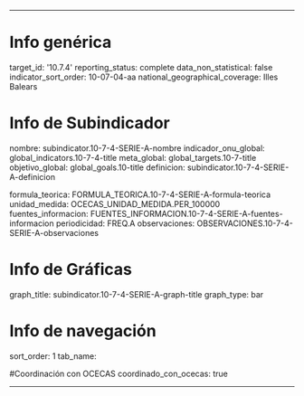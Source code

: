 ---

# Info genérica
target_id: '10.7.4'
reporting_status: complete
data_non_statistical: false
indicator_sort_order: 10-07-04-aa
national_geographical_coverage: Illes Balears

# Info de Subindicador
nombre: subindicator.10-7-4-SERIE-A-nombre
indicador_onu_global: global_indicators.10-7-4-title
meta_global: global_targets.10-7-title
objetivo_global: global_goals.10-title
definicion: subindicator.10-7-4-SERIE-A-definicion

formula_teorica: FORMULA_TEORICA.10-7-4-SERIE-A-formula-teorica
unidad_medida: OCECAS_UNIDAD_MEDIDA.PER_100000
fuentes_informacion: FUENTES_INFORMACION.10-7-4-SERIE-A-fuentes-informacion
periodicidad: FREQ.A
observaciones: OBSERVACIONES.10-7-4-SERIE-A-observaciones

# Info de Gráficas
graph_title: subindicator.10-7-4-SERIE-A-graph-title
graph_type: bar

# Info de navegación
sort_order: 1
tab_name:

#Coordinación con OCECAS
coordinado_con_ocecas: true

---